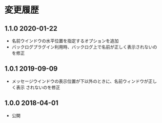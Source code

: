 # 変更履歴

## 1.1.0 2020-01-22
- 名前ウインドウの水平位置を指定するオプションを追加
- バックログプラグイン利用時、バックログ上で名前が正しく表示されないのを修正

## 1.0.1 2019-09-09
- メッセージウインドウの表示位置が下以外のときに、名前ウィンドウが正しく表示
  されないのを修正

## 1.0.0 2018-04-01
- 公開
